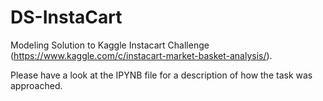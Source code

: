 # DS-InstaCart
Modeling Solution to Kaggle Instacart Challenge (https://www.kaggle.com/c/instacart-market-basket-analysis/).

Please have a look at the IPYNB file for a description of how the task was approached.
